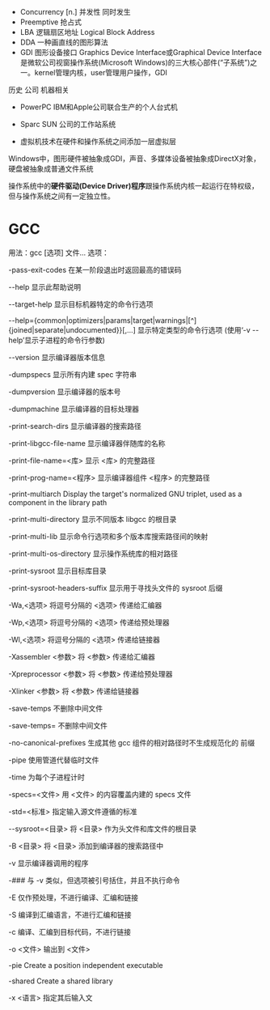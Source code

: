 

-   Concurrency [n.] 并发性 同时发生
-   Preemptive 抢占式
-   LBA 逻辑扇区地址 Logical Block Address
-   DDA 一种画直线的图形算法
-   GDI 图形设备接口 Graphics Device Interface或Graphical Device Interface 是微软公司视窗操作系统(Microsoft Windows)的三大核心部件(“子系统”)之一。kernel管理内核，user管理用户操作，GDI




历史 公司 机器相关


-   PowerPC  IBM和Apple公司联合生产的个人台式机
-   Sparc  SUN 公司的工作站系统









-   虚拟机技术在硬件和操作系统之间添加一层虚拟层




Windows中，图形硬件被抽象成GDI，声音、多媒体设备被抽象成DirectX对象，硬盘被抽象成普通文件系统

操作系统中的**硬件驱动(Device Driver)程序**跟操作系统内核一起运行在特权级，但与操作系统之间有一定独立性。



# GCC

用法：gcc [选项] 文件...
选项：

-pass-exit-codes         在某一阶段退出时返回最高的错误码

--help                   显示此帮助说明

--target-help            显示目标机器特定的命令行选项

--help={common|optimizers|params|target|warnings|[^]{joined|separate|undocumented}}[,...]
  显示特定类型的命令行选项
  (使用‘-v --help’显示子进程的命令行参数)

--version                显示编译器版本信息

-dumpspecs               显示所有内建 spec 字符串

-dumpversion             显示编译器的版本号

-dumpmachine             显示编译器的目标处理器

-print-search-dirs       显示编译器的搜索路径

-print-libgcc-file-name  显示编译器伴随库的名称

-print-file-name=<库>    显示 <库> 的完整路径

-print-prog-name=<程序>  显示编译器组件 <程序> 的完整路径

-print-multiarch         Display the target's normalized GNU triplet, used as a component in the library path

-print-multi-directory   显示不同版本 libgcc 的根目录

-print-multi-lib         显示命令行选项和多个版本库搜索路径间的映射

-print-multi-os-directory 显示操作系统库的相对路径

-print-sysroot           显示目标库目录

-print-sysroot-headers-suffix 显示用于寻找头文件的 sysroot 后缀

-Wa,<选项>               将逗号分隔的 <选项> 传递给汇编器

-Wp,<选项>               将逗号分隔的 <选项> 传递给预处理器

-Wl,<选项>               将逗号分隔的 <选项> 传递给链接器

-Xassembler <参数>       将 <参数> 传递给汇编器

-Xpreprocessor <参数>    将 <参数> 传递给预处理器

-Xlinker <参数>          将 <参数> 传递给链接器

-save-temps              不删除中间文件

-save-temps=<arg>        不删除中间文件

-no-canonical-prefixes   生成其他 gcc 组件的相对路径时不生成规范化的
前缀

-pipe                    使用管道代替临时文件

-time                    为每个子进程计时

-specs=<文件>            用 <文件> 的内容覆盖内建的 specs 文件

-std=<标准>              指定输入源文件遵循的标准

--sysroot=<目录>         将 <目录> 作为头文件和库文件的根目录

-B <目录>                将 <目录> 添加到编译器的搜索路径中

-v                       显示编译器调用的程序

-###                     与 -v 类似，但选项被引号括住，并且不执行命令

-E                       仅作预处理，不进行编译、汇编和链接

-S                       编译到汇编语言，不进行汇编和链接

-c                       编译、汇编到目标代码，不进行链接

-o <文件>                输出到 <文件>

-pie                     Create a position independent executable

-shared                  Create a shared library

-x <语言>                指定其后输入文